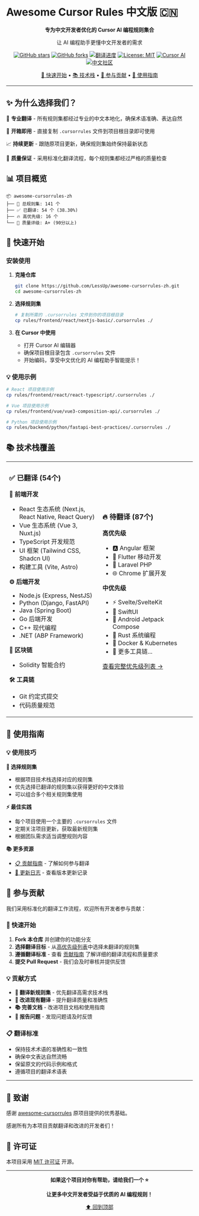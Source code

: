 # Awesome Cursor Rules 中文版 🇨🇳

<div align="center">

**专为中文开发者优化的 Cursor AI 编程规则集合**

让 AI 编程助手更懂中文开发者的需求

[![GitHub stars](https://img.shields.io/github/stars/LessUp/awesome-cursorrules-zh?style=for-the-badge&logo=github)](https://github.com/LessUp/awesome-cursorrules-zh)
[![GitHub forks](https://img.shields.io/github/forks/LessUp/awesome-cursorrules-zh?style=for-the-badge&logo=github)](https://github.com/LessUp/awesome-cursorrules-zh/network)
[![翻译进度](https://img.shields.io/badge/翻译进度-38.30%25-brightgreen?style=for-the-badge)](./CONTRIBUTING.md)
[![License: MIT](https://img.shields.io/badge/License-MIT-blue?style=for-the-badge)](https://opensource.org/licenses/MIT)
[![Cursor AI](https://img.shields.io/badge/Cursor-AI-purple?style=for-the-badge&logo=cursor)](https://cursor.sh)
[![中文社区](https://img.shields.io/badge/中文-社区-red?style=for-the-badge)](https://github.com/LessUp/awesome-cursorrules-zh)

[🚀 快速开始](#-快速开始) • [📚 技术栈](#-技术栈覆盖) • [🤝 参与贡献](#-参与贡献) • [📖 使用指南](#-使用指南)

</div>

---

## ✨ 为什么选择我们？

🎯 **专业翻译** - 所有规则集都经过专业的中文本地化，确保术语准确、表达自然

🔧 **开箱即用** - 直接复制 `.cursorrules` 文件到项目根目录即可使用

📈 **持续更新** - 跟随原项目更新，确保规则集始终保持最新状态

🌟 **质量保证** - 采用标准化翻译流程，每个规则集都经过严格的质量检查

## 📊 项目概览

```
📦 awesome-cursorrules-zh
├── 🎯 总规则集: 141 个
├── ✅ 已翻译: 54 个 (38.30%)
├── 🔥 高优先级: 16 个
└── 🌟 质量评级: A+ (90分以上)
```

## 🚀 快速开始

### 安装使用

1. **克隆仓库**
   ```bash
   git clone https://github.com/LessUp/awesome-cursorrules-zh.git
   cd awesome-cursorrules-zh
   ```

2. **选择规则集**
   ```bash
   # 复制所需的 .cursorrules 文件到你的项目根目录
   cp rules/frontend/react/nextjs-basic/.cursorrules ./
   ```

3. **在 Cursor 中使用**
   - 打开 Cursor AI 编辑器
   - 确保项目根目录包含 `.cursorrules` 文件
   - 开始编码，享受中文优化的 AI 编程助手智能提示！

### 💡 使用示例

```bash
# React 项目使用示例
cp rules/frontend/react/react-typescript/.cursorrules ./

# Vue 项目使用示例
cp rules/frontend/vue/vue3-composition-api/.cursorrules ./

# Python 项目使用示例
cp rules/backend/python/fastapi-best-practices/.cursorrules ./
```

## 📚 技术栈覆盖

<table>
<tr>
<td width="50%">

### ✅ 已翻译 (54个)

**🎨 前端开发**
- React 生态系统 (Next.js, React Native, React Query)
- Vue 生态系统 (Vue 3, Nuxt.js)
- TypeScript 开发规范
- UI 框架 (Tailwind CSS, Shadcn UI)
- 构建工具 (Vite, Astro)

**⚙️ 后端开发**
- Node.js (Express, NestJS)
- Python (Django, FastAPI)
- Java (Spring Boot)
- Go 后端开发
- C++ 现代编程
- .NET (ABP Framework)

**🔗 区块链**
- Solidity 智能合约

**🛠️ 工具链**
- Git 约定式提交
- 代码质量规范

</td>
<td width="50%">

### 🔥 待翻译 (87个)

**高优先级**
- 🅰️ Angular 框架
- 📱 Flutter 移动开发
- 🐘 Laravel PHP
- 🌐 Chrome 扩展开发

**中优先级**
- ⚡ Svelte/SvelteKit
- 🍎 SwiftUI
- 🤖 Android Jetpack Compose
- 🦀 Rust 系统编程
- 🐳 Docker & Kubernetes
- 🔧 更多工具链...

[查看完整优先级列表 →](./CONTRIBUTING.md#翻译优先级)

</td>
</tr>
</table>

## 📖 使用指南

### 💡 使用技巧

**🎯 选择规则集**
- 根据项目技术栈选择对应的规则集
- 优先选择已翻译的规则集以获得更好的中文体验
- 可以组合多个相关规则集使用

**⚡ 最佳实践**
- 每个项目使用一个主要的 `.cursorrules` 文件
- 定期关注项目更新，获取最新规则集
- 根据团队需求适当调整规则内容

**📚 更多资源**
- [📋 贡献指南](./CONTRIBUTING.md) - 了解如何参与翻译
- [📝 更新日志](./CHANGELOG.md) - 查看版本更新记录

## 🤝 参与贡献

我们采用标准化的翻译工作流程，欢迎所有开发者参与贡献：

### 🚀 快速开始
1. **Fork 本仓库** 并创建你的功能分支
2. **选择翻译目标** - 从[高优先级列表](./CONTRIBUTING.md#翻译优先级)中选择未翻译的规则集
3. **遵循翻译标准** - 查看 [贡献指南](./CONTRIBUTING.md) 了解详细的翻译流程和质量要求
4. **提交 Pull Request** - 我们会及时审核并提供反馈

### 💡 贡献方式
- **🌟 翻译新规则集** - 优先翻译高需求技术栈
- **🔧 改进现有翻译** - 提升翻译质量和准确性
- **📚 完善文档** - 改进项目文档和使用指南
- **🐛 报告问题** - 发现问题请及时反馈

### 📋 翻译标准
- 保持技术术语的准确性和一致性
- 确保中文表达自然流畅
- 保留原文的代码示例和格式
- 遵循项目的翻译术语表

---

## 🙏 致谢

感谢 [awesome-cursorrules](https://github.com/PatrickJS/awesome-cursorrules) 原项目提供的优秀基础。

感谢所有为本项目贡献翻译和改进的开发者们！

## 📄 许可证

本项目采用 [MIT 许可证](./LICENSE) 开源。

---

<div align="center">

**如果这个项目对你有帮助，请给我们一个 ⭐**

**让更多中文开发者受益于优质的 AI 编程规则！**

[⬆️ 回到顶部](#awesome-cursor-rules-中文版-)

</div>
